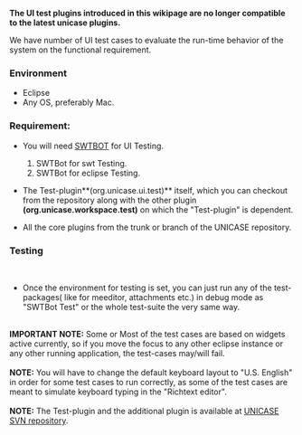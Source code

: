 **The UI test plugins introduced in this wikipage are no longer compatible to the latest unicase plugins.**

We have number of UI test cases to evaluate the run-time behavior of the system on the functional requirement.

### Environment ###

  * Eclipse
  * Any OS, preferably Mac.

### Requirement: ###

  * You will need [SWTBOT](http://www.eclipse.org/swtbot/downloads.php) for UI Testing.
    1. SWTBot for swt Testing.
    1. SWTBot for eclipse Testing.

  * The Test-plugin**(org.unicase.ui.test)** itself, which you can checkout from the repository along with the other plugin **(org.unicase.workspace.test)** on which the "Test-plugin" is dependent.
  * All the core plugins from the trunk or branch of the UNICASE repository.

### Testing ###
<br>
<ul><li>Once the environment for testing is set, you can just run any of the test-packages( like for meeditor, attachments etc.) in debug mode as "SWTBot Test" or the whole test-suite the very same way.<br>
<br></li></ul>

<b>IMPORTANT NOTE:</b> Some or Most of the test cases are based on widgets active currently, so if you move the focus to any other eclipse instance or any other running application, the test-cases may/will fail.<br>
<br>
<b>NOTE:</b> You will have to change the default keyboard layout to "U.S. English" in order for some test cases to run correctly, as some of the test cases are meant to simulate keyboard typing in the "Richtext editor".<br>
<br>
<b>NOTE:</b> The Test-plugin and the additional plugin is available at <a href='http://unicase.googlecode.com/svn/trunk/test/'>UNICASE SVN repository</a>.